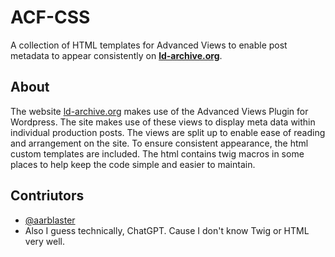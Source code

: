 # ACF-CSS
A collection of HTML templates for Advanced Views to enable post metadata to appear consistently on [**ld-archive.org**](https://ld-archive.org).

## About
The website [ld-archive.org](https://ld-archive.org) makes use of the Advanced Views Plugin for Wordpress.
The site makes use of these views to display meta data within individual production posts.
The views are split up to enable ease of reading and arrangement on the site.
To ensure consistent appearance, the html custom templates are included. 
The html contains twig macros in some places to help keep the code simple and easier to maintain.

## Contriutors
- [@aarblaster](https://github.com/aarblaster)
- Also I guess technically, ChatGPT. Cause I don't know Twig or HTML very well.
